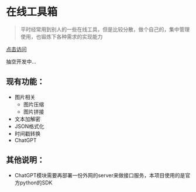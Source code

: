 # 在线工具箱
> 平时经常用到别人的一些在线工具，但是比较分散，做个自己的，集中管理使用，也锻炼下各种需求的实现能力

[点击访问](https://toolbox.lvpeng990324.cn/)

抽空开发中...

## 现有功能：
- 图片相关
  - 图片压缩
  - 图片拼接
- 文本加解密
- JSON格式化
- 时间戳转换
- ChatGPT

## 其他说明：
- ChatGPT模块需要再部署一份外网的server来做接口服务，本项目使用的是官方python的SDK